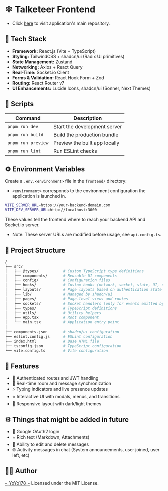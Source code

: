# ⚛️ Talketeer Frontend
- Click [here](https://github.com/YoYo178/talketeer) to visit application's main repository.

## 🧩 Tech Stack

- **Framework:** React.js (Vite + TypeScript)
- **Styling:** TailwindCSS + shadcn/ui (Radix UI primitives)
- **State Management:** Zustand
- **Networking:** Axios + React Query
- **Real-Time:** Socket.io Client
- **Forms & Validation:** React Hook Form + Zod
- **Routing:** React Router v7
- **UI Enhancements:** Lucide Icons, shadcn/ui (Sonner, Next Themes)

## 🚀 Scripts

| Command | Description |
|----------|-------------|
| `pnpm run dev` | Start the development server |
| `pnpm run build` | Build the production bundle |
| `pnpm run preview` | Preview the built app locally |
| `pnpm run lint` | Run ESLint checks |

## ⚙️ Environment Variables

Create a `.env.<environment>` file in the `frontend/` directory:
  - `<environment>` corresponds to the environment configuration the application is launched in.

```bash
VITE_SERVER_URL=https://your-backend-domain.com
VITE_DEV_SERVER_URL=http://localhost:3000
```
These values tell the frontend where to reach your backend API and Socket.io server.
  - Note: These server URLs are modified before usage, see `api.config.ts`.

## 📁 Project Structure
```bash
/
├── src/
│   ├── @types/           # Custom TypeScript type definitions
│   ├── components/       # Reusable UI components
│   ├── config/           # Configuration files
│   ├── hooks/            # Custom hooks (network, socket, state, UI, etc.)
│   ├── layouts/          # Page layouts based on authentication state
│   ├── lib/              # Managed by shadcn/ui
│   ├── pages/            # Page-level views and routes
│   ├── sockets/          # Socket handlers (only for events emitted by server)
│   ├── types/            # TypeScript definitions
│   ├── utils/            # Utility helpers
│   ├── App.tsx           # Root component
│   └── main.tsx          # Application entry point
│
├── components.json       # shadcn/ui configuration
├── eslint.config.js      # ESLint configuration
├── index.html            # Base HTML file
├── tsconfig.json         # TypeScript configuration
└── vite.config.ts        # Vite configuration
```

## 🧠 Features

- 🔐 Authenticated routes and JWT handling
- 💬 Real-time room and message synchronization
- ⚡ Typing indicators and live presence updates
- ⭐ Interactive UI with modals, menus, and transitions
- 📱 Responsive layout with dark/light themes

## ⚙️ Things that might be added in future

- 🔐 Google OAuth2 login
- ⭐ Rich text (Markdown, Attachments)
- 💬 Ability to edit and delete messages
- 🌐 Activity messages in chat (System announcements, user joined, user left, etc)

## 🧑‍💻 Author
[-\_YoYo178\_-](https://github.com/YoYo178)
Licensed under the MIT License.